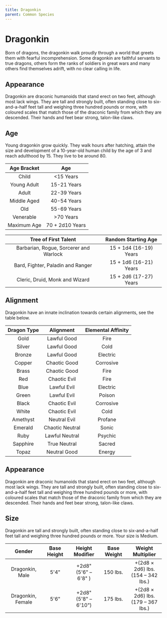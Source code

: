 ```yaml
---
title: Dragonkin
parent: Common Species
---
```


# Dragonkin
Born of dragons, the dragonkin walk proudly through a world that greets them with fearful incomprehension. Some dragonkin are faithful servants to true dragons, others form the ranks of soldiers in great wars and many others find themselves adrift, with no clear calling in life.

## Appearance
Dragonkin are draconic humanoids that stand erect on two feet, although most lack wings. They are tall and strongly built, often standing close to six-and-a-half feet tall and weighing three hundred pounds or more, with coloured scales that match those of the draconic family from which they are descended. Their hands and feet bear strong, talon-like claws.

## Age
Young dragonkin grow quickly. They walk hours after hatching, attain the size and development of a 10-year-old human child by the age of 3 and reach adulthood by 15. They live to be around 80.

| Age Bracket | Age |
|:-----------:|:---:|
| Child       | <15 Years       |
| Young Adult | 15-21 Years     |
| Adult       | 22-39 Years     |
| Middle Aged | 40-54 Years     |
| Old         | 55-69 Years     |
| Venerable   | >70 Years       |
| Maximum Age | 70 + 2d10 Years |

| Tree of First Talent | Random Starting Age |
|:--------------------:|:-------------------:|
| Barbarian, Rogue, Sorcerer and Warlock | 15 + 1d4 (16-19) Years |
| Bard, Fighter, Paladin and Ranger      | 15 + 1d6 (16-21) Years |
| Cleric, Druid, Monk and Wizard         | 15 + 2d6 (17-27) Years |

## Alignment
Dragonkin have an innate inclination towards certain alignments, see the table below.

| Dragon Type | Alignment | Elemental Affinity |
|:-----------:|:---------:|:------------------:|
| Gold     | Lawful Good     | Fire      |
| Silver   | Lawful Good     | Cold      |
| Bronze   | Lawful Good     | Electric  |
| Copper   | Chaotic Good    | Corrosive |
| Brass    | Chaotic Good    | Fire      |
| Red      | Chaotic Evil    | Fire      |
| Blue     | Lawful Evil     | Electric  |
| Green    | Lawful Evil     | Poison    |
| Black    | Chaotic Evil    | Corrosive |
| White    | Chaotic Evil    | Cold      |
| Amethyst | Neutral Evil    | Profane   |
| Emerald  | Chaotic Neutral | Sonic     |
| Ruby     | Lawful Neutral  | Psychic   |
| Sapphire | True Neutral    | Sacred    |
| Topaz    | Neutral Good    | Energy    |

## Appearance
Dragonkin are draconic humanoids that stand erect on two feet, although most lack wings. They are tall and strongly built, often standing close to six-and-a-half feet tall and weighing three hundred pounds or more, with coloured scales that match those of the draconic family from which they are descended. Their hands and feet bear strong, talon-like claws.

## Size
Dragonkin are tall and strongly built, often standing close to six-and-a-half feet tall and weighing three hundred pounds or more. Your size is Medium.

| Gender | Base Height | Height Modifier | Base Weight | Weight Multiplier |
|:------:|:-----------:|:---------------:|:-----------:|:-----------------:|
| Dragonkin, Male   | 5'4" | +2d8"<br>(5'6" – 6'8" ) | 150 lbs. | +(2d8 × 2d6) lbs.<br>(154 – 342 lbs.) |
| Dragonkin, Female | 5'6" | +2d8"<br>(5'8" – 6'10") | 175 lbs. | +(2d8 × 2d6) lbs.<br>(179 – 367 lbs.) |
